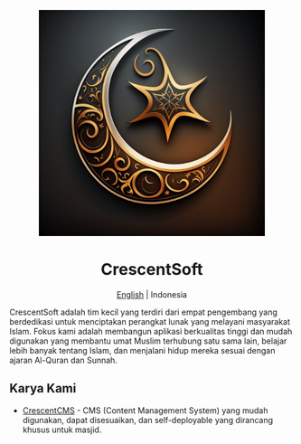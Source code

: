 <p align="center">
    <img src="https://raw.githubusercontent.com/CrescentSoft/.github/main/assets/logo.png" width="400px" alt="CrescentSoft Logo">
</p>

<h1 align="center">CrescentSoft</h1>

<p align="center">
    <a href="https://github.com/CrescentSoft/.github/blob/main/profile/README.md">English</a> |
    <a>Indonesia</a>
</p>


CrescentSoft adalah tim kecil yang terdiri dari empat pengembang yang berdedikasi untuk menciptakan perangkat lunak yang melayani masyarakat Islam. Fokus kami adalah membangun aplikasi berkualitas tinggi dan mudah digunakan yang membantu umat Muslim terhubung satu sama lain, belajar lebih banyak tentang Islam, dan menjalani hidup mereka sesuai dengan ajaran Al-Quran dan Sunnah.

## Karya Kami

* [CrescentCMS](https://github.com/CrescentSoft/CrescentCMS) - CMS (Content Management System) yang mudah digunakan, dapat disesuaikan, dan self-deployable yang dirancang khusus untuk masjid.